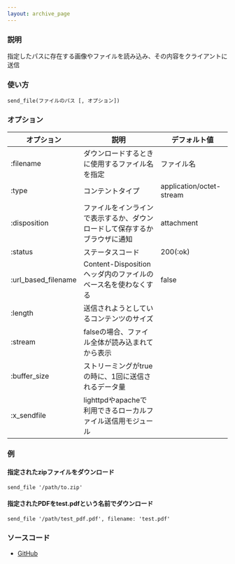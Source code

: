 ```yaml
---
layout: archive_page
---
```

### 説明
指定したパスに存在する画像やファイルを読み込み、その内容をクライアントに送信

### 使い方
    send_file(ファイルのパス [, オプション])

### オプション

オプション               | 説明                                        | デフォルト値
--------------------|---------------------------------------------|-------------------------
:filename           | ダウンロードするときに使用するファイル名を指定                | ファイル名
:type               | コンテントタイプ                                    | application/octet-stream
:disposition        | ファイルをインラインで表示するか、ダウンロードして保存するかブラウザに通知 | attachment
:status             | ステータスコード                                    | 200(:ok)
:url_based_filename | Content-Dispositionヘッダ内のファイルのベース名を使わなくする | false
:length             | 送信されようとしているコンテンツのサイズ                      |
:stream             | falseの場合、ファイル全体が読み込まれてから表示          |
:buffer_size        | ストリーミングがtrueの時に、1回に送信されるデータ量           |
:x_sendfile         | lighttpdやapacheで利用できるローカルファイル送信用モジュール  |

### 例
#### 指定されたzipファイルをダウンロード
    send_file '/path/to.zip'

#### 指定されたPDFをtest.pdfという名前でダウンロード
    send_file '/path/test_pdf.pdf', filename: 'test.pdf'

### ソースコード
* [GitHub](https://github.com/rails/rails/blob/ac30e389ecfa0e26e3d44c1eda8488ddf63b3ecc/actionpack/lib/action_controller/metal/data_streaming.rb#L68)